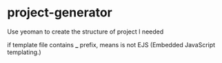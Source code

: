 # project-generator

Use yeoman to create the structure of project I needed

if template file contains **\_** prefix, means is not EJS (Embedded JavaScript templating.)
